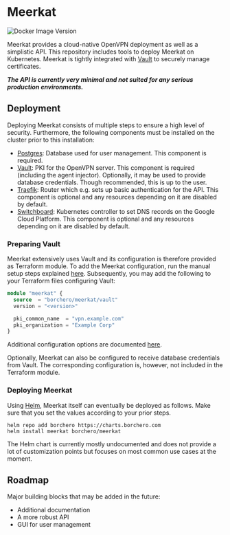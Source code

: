# Meerkat

![Docker Image Version](https://img.shields.io/docker/v/borchero/meerkat-api?sort=semver)

Meerkat provides a cloud-native OpenVPN deployment as well as a simplistic API. This repository
includes tools to deploy Meerkat on Kubernetes. Meerkat is tightly integrated with
[Vault](https://www.vaultproject.io/) to securely manage certificates.

**_The API is currently very minimal and not suited for any serious production environments._**

## Deployment

Deploying Meerkat consists of multiple steps to ensure a high level of security. Furthermore, the
following components must be installed on the cluster prior to this installation:

- [Postgres](https://www.postgresql.org/): Database used for user management. This component is
  required.
- [Vault](https://www.vaultproject.io/): PKI for the OpenVPN server. This component is required
  (including the agent injector). Optionally, it may be used to provide database credentials.
  Though recommended, this is up to the user.
- [Traefik](https://containo.us/traefik/): Router which e.g. sets up basic authentication for the
  API. This component is optional and any resources depending on it are disabled by default.
- [Switchboard](https://github.com/borchero/switchboard/): Kubernetes controller to set DNS records
  on the Google Cloud Platform. This component is optional and any resources depending on it are
  disabled by default.

### Preparing Vault

Meerkat extensively uses Vault and its configuration is therefore provided as Terraform module.
To add the Meerkat configuration, run the manual setup steps explained
[here](https://github.com/borchero/terraform-vault-meerkat#prerequisites). Subsequently, you may
add the following to your Terraform files configuring Vault:

```terraform
module "meerkat" {
  source  = "borchero/meerkat/vault"
  version = "<version>"

  pki_common_name  = "vpn.example.com"
  pki_organization = "Example Corp"
}
```

Additional configuration options are documented
[here](https://registry.terraform.io/modules/borchero/meerkat/vault?tab=inputs).

Optionally, Meerkat can also be configured to receive database credentials from Vault. The
corresponding configuration is, however, not included in the Terraform module.

### Deploying Meerkat

Using [Helm](https://helm.sh/), Meerkat itself can eventually be deployed as follows. Make sure
that you set the values according to your prior steps.

```
helm repo add borchero https://charts.borchero.com
helm install meerkat borchero/meerkat
```

The Helm chart is currently mostly undocumented and does not provide a lot of customization points
but focuses on most common use cases at the moment.

## Roadmap

Major building blocks that may be added in the future:

* Additional documentation
* A more robust API
* GUI for user management
